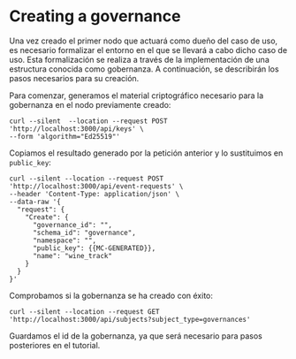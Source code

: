 # Creating a governance

Una vez creado el primer nodo que actuará como dueño del caso de uso, es necesario formalizar el entorno en el que se llevará a cabo dicho caso de uso. Esta formalización se realiza a través de la implementación de una estructura conocida como gobernanza. A continuación, se describirán los pasos necesarios para su creación.

Para comenzar, generamos el material criptográfico necesario para la gobernanza en el nodo previamente creado:

```
curl --silent  --location --request POST 'http://localhost:3000/api/keys' \
--form 'algorithm="Ed25519"'
```

Copiamos el resultado generado por la petición anterior y lo sustituimos en `public_key`:

```
curl --silent --location --request POST 'http://localhost:3000/api/event-requests' \
--header 'Content-Type: application/json' \
--data-raw '{
  "request": {
    "Create": {
      "governance_id": "",
      "schema_id": "governance",
      "namespace": "",
      "public_key": {{MC-GENERATED}},
      "name": "wine_track"
    }
  }
}'
```

Comprobamos si la gobernanza se ha creado con éxito:

```
curl --silent --location --request GET 'http://localhost:3000/api/subjects?subject_type=governances'
```

Guardamos el id de la gobernanza, ya que será necesario para pasos posteriores en el tutorial.